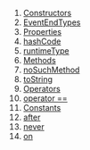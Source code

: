 1.  [Constructors](./EventEndTypes-class#constructors.md)
2.  [EventEndTypes](./EventEndTypes/EventEndTypes.md)
3.  [Properties](./EventEndTypes-class#instance-properties.md)
4.  [hashCode](https://api.flutter.dev/flutter/dart-core/Object/hashCode.html)
5.  [runtimeType](https://api.flutter.dev/flutter/dart-core/Object/runtimeType.html)
6.  [Methods](./EventEndTypes-class#instance-methods.md)
7.  [noSuchMethod](https://api.flutter.dev/flutter/dart-core/Object/noSuchMethod.html)
8.  [toString](https://api.flutter.dev/flutter/dart-core/Object/toString.html)
9.  [Operators](./EventEndTypes-class#operators.md)
10. [operator
    ==](https://api.flutter.dev/flutter/dart-core/Object/operator_equals.html)
11. [Constants](./EventEndTypes-class#constants.md)
12. [after](./EventEndTypes/after-constant.md)
13. [never](./EventEndTypes/never-constant.md)
14. [on](./EventEndTypes/on-constant.md)

